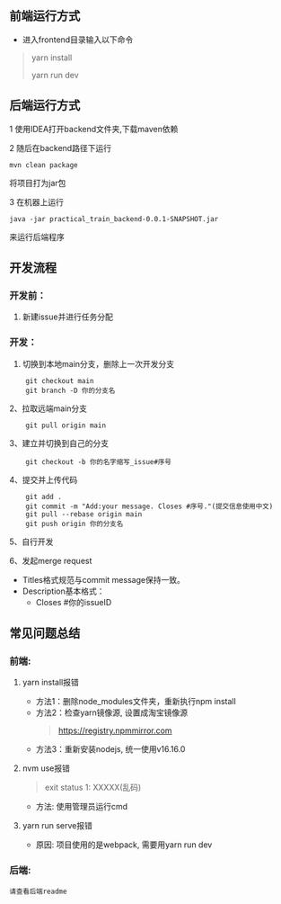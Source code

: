 ## 前端运行方式

- 进入frontend目录输入以下命令

> yarn install
>
> yarn run dev

## 后端运行方式

1 使用IDEA打开backend文件夹,下载maven依赖

2 随后在backend路径下运行
```
mvn clean package
```
将项目打为jar包

3 在机器上运行 
```
java -jar practical_train_backend-0.0.1-SNAPSHOT.jar
```
来运行后端程序




## 开发流程

### 开发前：

1. 新建issue并进行任务分配

### 开发：

1. 切换到本地main分支，删除上一次开发分支

```
    git checkout main
    git branch -D 你的分支名
```

2、拉取远端main分支

```
    git pull origin main
```

3、建立并切换到自己的分支

```
    git checkout -b 你的名字缩写_issue#序号
```

4、提交并上传代码

```
    git add .
    git commit -m "Add:your message. Closes #序号."(提交信息使用中文)
    git pull --rebase origin main
    git push origin 你的分支名
```

5、自行开发

6、发起merge request

- Titles格式规范与commit message保持一致。
- Description基本格式：
  - Closes #你的issueID

## 常见问题总结

### 前端:

1. yarn install报错

   - 方法1：删除node_modules文件夹，重新执行npm install
   - 方法2：检查yarn镜像源, 设置成淘宝镜像源
     > https://registry.npmmirror.com
     >
   - 方法3：重新安装nodejs, 统一使用v16.16.0
2. nvm use报错

   > exit status 1: XXXXX(乱码)
   >

   - 方法: 使用管理员运行cmd
3. yarn run serve报错

   - 原因: 项目使用的是webpack, 需要用yarn run dev

### 后端:

    请查看后端readme
